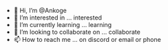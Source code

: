 - 👋 Hi, I’m @Ankoge
- 👀 I’m interested in ... interested
- 🌱 I’m currently learning ... learning
- 💞️ I’m looking to collaborate on ... collaborate
- 📫 How to reach me ... on discord or email or phone

<!---
Ankoge/Ankoge is a ✨ special ✨ repository because its `README.md` (this file) appears on your GitHub profile.
You can click the Preview link to take a look at your changes.
--->
